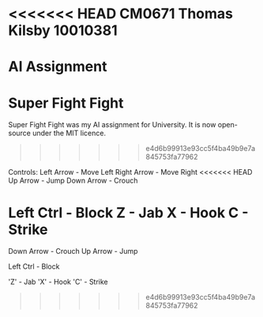 <<<<<<< HEAD
CM0671
Thomas Kilsby
10010381
======

AI Assignment
=======
Super Fight Fight
======

Super Fight Fight was my AI assignment for University. It is now open-source under the MIT licence.
>>>>>>> e4d6b99913e93cc5f4ba49b9e7a845753fa77962

Controls:
Left Arrow - Move Left
Right Arrow - Move Right
<<<<<<< HEAD
Up Arrow - Jump
Down Arrow - Crouch

Left Ctrl - Block
Z - Jab
X - Hook
C - Strike
=======
Down Arrow - Crouch
Up Arrow - Jump

Left Ctrl - Block

'Z' - Jab
'X' - Hook
'C' - Strike

>>>>>>> e4d6b99913e93cc5f4ba49b9e7a845753fa77962
